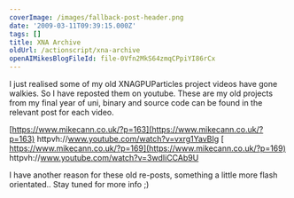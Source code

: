 ```yaml
---
coverImage: /images/fallback-post-header.png
date: '2009-03-11T09:39:15.000Z'
tags: []
title: XNA Archive
oldUrl: /actionscript/xna-archive
openAIMikesBlogFileId: file-0Vfn2MkS64zmqCPpiYI86rCx
---
```


I just realised some of my old XNAGPUParticles project videos have gone walkies. So I have reposted them on youtube. These are my old projects from my final year of uni, binary and source code can be found in the relevant post for each video.

<!-- more -->

[https://www.mikecann.co.uk/?p=163](https://www.mikecann.co.uk/?p=163)
httpvh://www.youtube.com/watch?v=vxrg1YavBIg
[
https://www.mikecann.co.uk/?p=169](https://www.mikecann.co.uk/?p=169)
httpvh://www.youtube.com/watch?v=3wdIiCCAb9U

I have another reason for these old re-posts, something a little more flash orientated.. Stay tuned for more info ;)

